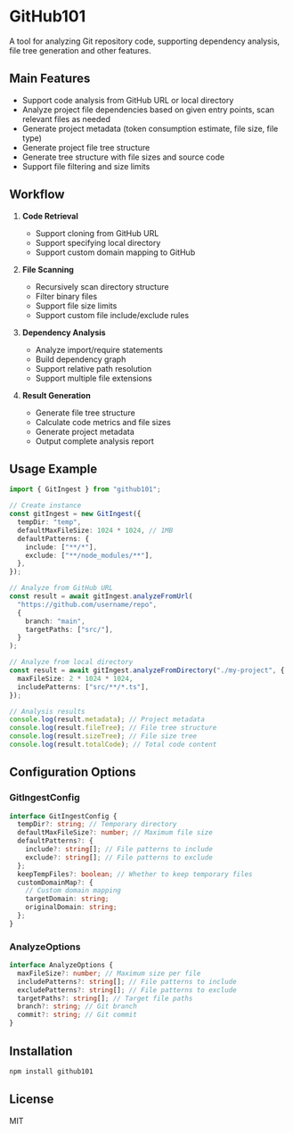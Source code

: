 # GitHub101

A tool for analyzing Git repository code, supporting dependency analysis, file tree generation and other features.

## Main Features

- Support code analysis from GitHub URL or local directory
- Analyze project file dependencies based on given entry points, scan relevant files as needed
- Generate project metadata (token consumption estimate, file size, file type)
- Generate project file tree structure
- Generate tree structure with file sizes and source code
- Support file filtering and size limits

## Workflow

1. **Code Retrieval**

   - Support cloning from GitHub URL
   - Support specifying local directory
   - Support custom domain mapping to GitHub

2. **File Scanning**

   - Recursively scan directory structure
   - Filter binary files
   - Support file size limits
   - Support custom file include/exclude rules

3. **Dependency Analysis**

   - Analyze import/require statements
   - Build dependency graph
   - Support relative path resolution
   - Support multiple file extensions

4. **Result Generation**
   - Generate file tree structure
   - Calculate code metrics and file sizes
   - Generate project metadata
   - Output complete analysis report

## Usage Example

```typescript
import { GitIngest } from "github101";

// Create instance
const gitIngest = new GitIngest({
  tempDir: "temp",
  defaultMaxFileSize: 1024 * 1024, // 1MB
  defaultPatterns: {
    include: ["**/*"],
    exclude: ["**/node_modules/**"],
  },
});

// Analyze from GitHub URL
const result = await gitIngest.analyzeFromUrl(
  "https://github.com/username/repo",
  {
    branch: "main",
    targetPaths: ["src/"],
  }
);

// Analyze from local directory
const result = await gitIngest.analyzeFromDirectory("./my-project", {
  maxFileSize: 2 * 1024 * 1024,
  includePatterns: ["src/**/*.ts"],
});

// Analysis results
console.log(result.metadata); // Project metadata
console.log(result.fileTree); // File tree structure
console.log(result.sizeTree); // File size tree
console.log(result.totalCode); // Total code content
```

## Configuration Options

### GitIngestConfig

```typescript
interface GitIngestConfig {
  tempDir?: string; // Temporary directory
  defaultMaxFileSize?: number; // Maximum file size
  defaultPatterns?: {
    include?: string[]; // File patterns to include
    exclude?: string[]; // File patterns to exclude
  };
  keepTempFiles?: boolean; // Whether to keep temporary files
  customDomainMap?: {
    // Custom domain mapping
    targetDomain: string;
    originalDomain: string;
  };
}
```

### AnalyzeOptions

```typescript
interface AnalyzeOptions {
  maxFileSize?: number; // Maximum size per file
  includePatterns?: string[]; // File patterns to include
  excludePatterns?: string[]; // File patterns to exclude
  targetPaths?: string[]; // Target file paths
  branch?: string; // Git branch
  commit?: string; // Git commit
}
```

## Installation

```bash
npm install github101
```

## License

MIT
